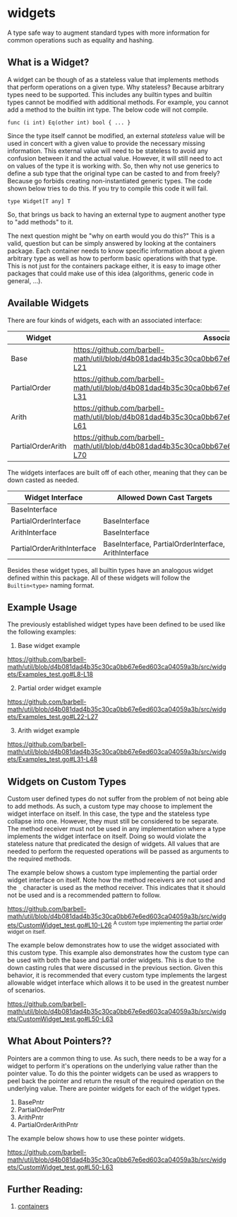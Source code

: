 # widgets

A type safe way to augment standard types with more information for common
operations such as equality and hashing.

## What is a Widget?

A widget can be though of as a stateless value that implements methods that
perform operations on a given type. Why stateless? Because arbitrary types need
to be supported. This includes any builtin types and builtin types cannot be
modified with additional methods. For example, you cannot add a method to the
builtin int type. The below code will not compile.

```golang
func (i int) Eq(other int) bool { ... }
```

Since the type itself cannot be modified, an external _stateless_ value will be
used in concert with a given value to provide the necessary missing information.
This external value will need to be stateless to avoid any confusion between it
and the actual value. However, it will still need to act on values of the type
it is working with. So, then why not use generics to define a sub type that the
original type can be casted to and from freely? Because go forbids creating
non-instantiated generic types. The code shown below tries to do this. If you
try to compile this code it will fail.

```golang
type Widget[T any] T
```

So, that brings us back to having an external type to augment another type to
"add methods" to it.

The next question might be "why on earth would you do this?" This is a valid,
question but can be simply answered by looking at the containers package. Each
container needs to know specific information about a given arbitrary type as
well as how to perform basic operations with that type. This is not just for the
containers package either, it is easy to image other packages that could make
use of this idea (algorithms, generic code in general, ...).

## Available Widgets

There are four kinds of widgets, each with an associated interface:

| Widget            | Associated Interface |
|-------------------|----------------------|
| Base              | https://github.com/barbell-math/util/blob/d4b081dad4b35c30ca0bb67e6ed603ca04059a3b/src/widgets/Common.go#L8-L21 |
| PartialOrder      | https://github.com/barbell-math/util/blob/d4b081dad4b35c30ca0bb67e6ed603ca04059a3b/src/widgets/Common.go#L23-L31 |
| Arith             | https://github.com/barbell-math/util/blob/d4b081dad4b35c30ca0bb67e6ed603ca04059a3b/src/widgets/Common.go#L33-L61 |
| PartialOrderArith | https://github.com/barbell-math/util/blob/d4b081dad4b35c30ca0bb67e6ed603ca04059a3b/src/widgets/Common.go#L63-L70 |

The widgets interfaces are built off of each other, meaning that they can be
down casted as needed.

| Widget Interface           | Allowed Down Cast Targets |
|----------------------------|---------------------------|
| BaseInterface              | |
| PartialOrderInterface      | BaseInterface |
| ArithInterface             | BaseInterface |
| PartialOrderArithInterface | BaseInterface, PartialOrderInterface, ArithInterface |

Besides these widget types, all builtin types have an analogous widget defined
within this package. All of these widgets will follow the `Builtin<type>` naming
format.

## Example Usage

The previously established widget types have been defined to be used like the
following examples:

1. Base widget example

https://github.com/barbell-math/util/blob/d4b081dad4b35c30ca0bb67e6ed603ca04059a3b/src/widgets/Examples_test.go#L8-L18

2. Partial order widget example

https://github.com/barbell-math/util/blob/d4b081dad4b35c30ca0bb67e6ed603ca04059a3b/src/widgets/Examples_test.go#L22-L27

3. Arith widget example

https://github.com/barbell-math/util/blob/d4b081dad4b35c30ca0bb67e6ed603ca04059a3b/src/widgets/Examples_test.go#L31-L48

## Widgets on Custom Types

Custom user defined types do not suffer from the problem of not being able to
add methods. As such, a custom type may choose to implement the widget interface
on itself. In this case, the type and the stateless type collapse into one.
However, they must still be considered to be separate. The method receiver must
not be used in any implementation where a type implements the widget interface
on itself. Doing so would violate the stateless nature that predicated the
design of widgets. All values that are needed to perform the requested
operations will be passed as arguments to the required methods.

The example below shows a custom type implementing the partial order widget
interface on itself. Note how the method receivers are not used and the `_`
character is used as the method receiver. This indicates that it should not be
used and is a recommended pattern to follow.

https://github.com/barbell-math/util/blob/d4b081dad4b35c30ca0bb67e6ed603ca04059a3b/src/widgets/CustomWidget_test.go#L10-L26
<sup>A custom type implementing the partial order widget on itself.</sup>

The example below demonstrates how to use the widget associated with this custom
type. This example also demonstrates how the custom type can be used with both
the base and partial order widgets. This is due to the down casting rules that
were discussed in the previous section. Given this behavior, it is recommended
that every custom type implements the largest allowable widget interface which
allows it to be used in the greatest number of scenarios.

https://github.com/barbell-math/util/blob/d4b081dad4b35c30ca0bb67e6ed603ca04059a3b/src/widgets/CustomWidget_test.go#L50-L63

## What About Pointers??

Pointers are a common thing to use. As such, there needs to be a way for a
widget to perform it's operations on the underlying value rather than the
pointer value. To do this the pointer widgets can be used as wrappers to peel
back the pointer and return the result of the required operation on the
underlying value. There are pointer widgets for each of the widget types.

1. BasePntr
1. PartialOrderPntr
1. ArithPntr
1. PartialOrderArithPntr

The example below shows how to use these pointer widgets.

https://github.com/barbell-math/util/blob/d4b081dad4b35c30ca0bb67e6ed603ca04059a3b/src/widgets/CustomWidget_test.go#L50-L63

## Further Reading:

1. [containers](../container/README.md)

